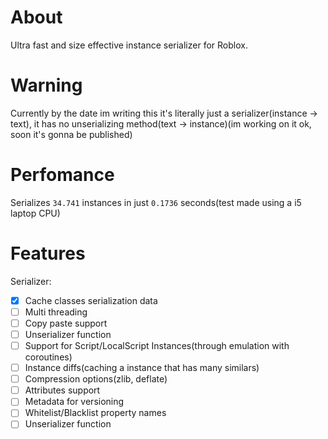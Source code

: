 # About
Ultra fast and size effective instance serializer for Roblox.

# Warning
Currently by the date im writing this it's literally just a serializer(instance -> text), it has no unserializing method(text -> instance)(im working on it ok, soon it's gonna be published)

# Perfomance
Serializes `34.741` instances in just `0.1736` seconds(test made using a i5 laptop CPU)

# Features
Serializer:
- [x] Cache classes serialization data
- [ ] Multi threading
- [ ] Copy paste support
- [ ] Unserializer function
- [ ] Support for Script/LocalScript Instances(through emulation with coroutines)
- [ ] Instance diffs(caching a instance that has many similars)
- [ ] Compression options(zlib, deflate)
- [ ] Attributes support
- [ ] Metadata for versioning
- [ ] Whitelist/Blacklist property names
- [ ] Unserializer function
